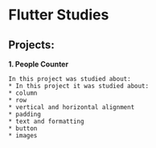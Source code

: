 # Flutter Studies

## Projects: ##
  **1. People Counter**

    In this project was studied about:
    * In this project it was studied about:
    * column
    * row
    * vertical and horizontal alignment
    * padding
    * text and formatting
    * button
    * images  
    
